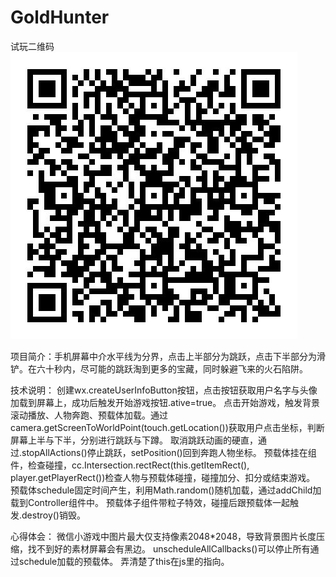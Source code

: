 # GoldHunter

试玩二维码
![image](https://raw.githubusercontent.com/Frierennn/GoldHunter/master/demo.jpg)


项目简介：手机屏幕中介水平线为分界，点击上半部分为跳跃，点击下半部分为滑铲。在六十秒内，尽可能的跳跃淘到更多的宝藏，同时躲避飞来的火石陷阱。

技术说明：
创建wx.createUserInfoButton按钮，点击按钮获取用户名字与头像加载到屏幕上，成功后触发开始游戏按钮.ative=true。
点击开始游戏，触发背景滚动播放、人物奔跑、预载体加载。通过camera.getScreenToWorldPoint(touch.getLocation())获取用户点击坐标，判断屏幕上半与下半，分别进行跳跃与下蹲。
取消跳跃动画的硬直，通过.stopAllActions()停止跳跃，setPosition()回到奔跑人物坐标。
预载体挂在组件，检查碰撞，cc.Intersection.rectRect(this.getItemRect(), player.getPlayerRect())检查人物与预载体碰撞，碰撞加分、扣分或结束游戏。
预载体schedule固定时间产生，利用Math.random()随机加载，通过addChild加载到Controller组件中。
预载体子组件带粒子特效，碰撞后跟预载体一起触发.destroy()销毁。


心得体会：
微信小游戏中图片最大仅支持像素2048*2048，导致背景图片长度压缩，找不到好的素材屏幕会有黑边。
unscheduleAllCallbacks()可以停止所有通过schedule加载的预载体。
弄清楚了this在js里的指向。
